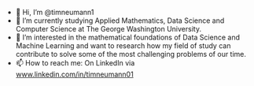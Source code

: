 - 👋 Hi, I’m @timneumann1
- 🌱 I’m currently studying Applied Mathematics, Data Science and Computer Science at The George Washington University.
- 👀 I’m interested in the mathematical foundations of Data Science and Machine Learning and want to research how my field of study can contribute to solve some of the most challenging problems of our time.
- 📫 How to reach me: On LinkedIn via www.linkedin.com/in/timneumann01


<!---
timneumann1/timneumann1 is a ✨ special ✨ repository because its `README.md` (this file) appears on your GitHub profile.
You can click the Preview link to take a look at your changes.
--->
